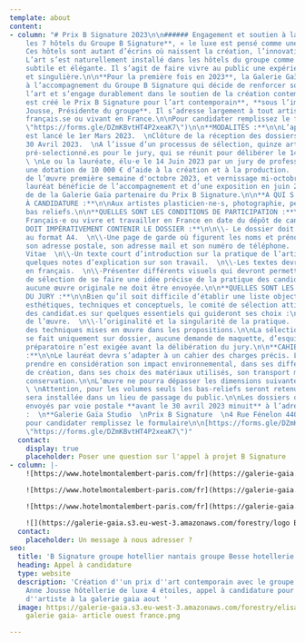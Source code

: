 ```yaml
---
template: about
content:
- column: "# Prix B Signature 2023\n\n###### Engagement et soutien à la création contemporaine\n\n**Dans
    les 7 hôtels du Groupe B Signature**, « le luxe est pensé comme une émotion».
    Ces hôtels sont autant d’écrins où naissent la création, l’innovation et la poésie.
    L’art s’est naturellement installé dans les hôtels du groupe comme une signature
    subtile et élégante. Il s’agit de faire vivre au public une expérience sensible
    et singulière.\n\n**Pour la première fois en 2023**, la Galerie Gaïa participe
    à l’accompagnement du Groupe B Signature qui décide de renforcer son lien avec
    l’art et s’engage durablement dans le soutien de la création contemporaine.\n\n**Ainsi
    est créé le Prix B Signature pour l’art contemporain**, **sous l’impulsion d’Anne
    Jousse, Présidente du groupe**. Il s’adresse largement à tout artiste plasticien.ne
    français.se ou vivant en France.\n\nPour candidater remplissez le formulaire  \n[https://forms.gle/DZmKBvtHT4P2xeaK7](https://forms.gle/DZmKBvtHT4P2xeaK7
    \"https://forms.gle/DZmKBvtHT4P2xeaK7\")\n\n**MODALITÉS :**\n\nL’appel à candidature
    est lancé le 1er Mars 2023.  \nClôture de la réception des dossiers papier le
    30 Avril 2023.  \nA l’issue d’un processus de sélection, quinze artistes sont
    pré-selectionné.es pour le jury, qui se réunit pour délibérer le 14 Juin 2023.
    \ \nLe ou la lauréate, élu·e le 14 Juin 2023 par un jury de professionnels, reçoit
    une dotation de 10 000 € d’aide à la création et à la production.  \nLivraison
    de l’œuvre première semaine d'octobre 2023, et vernissage mi-octobre 2023.\n\nL’artiste
    lauréat bénéficie de l’accompagnement et d’une exposition en juin 2024, au sein
    de de la Galerie Gaïa partenaire du Prix B Signature.\n\n**A QUI S'ADRESSE L'APPEL
    À CANDIDATURE :**\n\nAux artistes plasticien·ne·s, photographie, peinture, sculpture
    bas reliefs.\n\n**QUELLES SONT LES CONDITIONS DE PARTICIPATION :**\n\n\\-Être
    Français·e ou vivre et travailler en France en date du dépôt de candidature.\n\n**QUE
    DOIT IMPÉRATIVEMENT CONTENIR LE DOSSIER :**\n\n\\- Le dossier doit être présenté
    au format A4.  \n\\-Une page de garde où figurent les noms et prénoms du candidat·e,
    son adresse postale, son adresse mail et son numéro de téléphone.  \n\\-Un Curriculum
    Vitae  \n\\-Un texte court d’introduction sur la pratique de l’artiste ainsi que
    quelques notes d’explication sur son travail.  \n\\-Les textes devront être rédigés
    en français.  \n\\-Présenter différents visuels qui devront permettre au comité
    de sélection de se faire une idée précise de la pratique des candidat.e.s\n\nAttention,
    aucune œuvre originale ne doit être envoyée.\n\n**QUELLES SONT LES ATTENTES ARTISTIQUES
    DU JURY :**\n\nBien qu’il soit difficile d’établir une liste objective de critères
    esthétiques, techniques et conceptuels, le comité de sélection attire l’attention
    des candidat.es sur quelques essentiels qui guideront ses choix :\n\n\\-l’éco-conception
    de l’œuvre.  \n\\-l’originalité et la singularité de la pratique.  \n\\-la maîtrise
    des techniques mises en œuvre dans les propositions.\n\nLa sélection du lauréat.e
    se fait uniquement sur dossier, aucune demande de maquette, d’esquisse ou de dessin
    préparatoire n’est exigée avant la délibération du jury.\n\n**CAHIER DES CHARGES
    :**\n\nLe lauréat devra s’adapter à un cahier des charges précis. L’œuvre devra
    prendre en considération son impact environnemental, dans ses différentes étapes
    de création, dans ses choix des matériaux utilisés, son transport mais aussi sa
    conservation.\n\nL’œuvre ne pourra dépasser les dimensions suivantes: 200x127cm.
    \ \nAttention, pour les volumes seuls les bas-reliefs seront retenus.  \nL’œuvre
    sera installée dans un lieu de passage du public.\n\nLes dossiers devront être
    envoyés par voie postale **avant le 30 avril 2023 minuit** à l’adresse suivante
    :  \n**Galerie Gaïa Studio  \nPrix B Signature  \n4 Rue Fénelon 44000 Nantes**\n\n**RAPPEL**
    pour candidater remplissez le formulaire\n\n[https://forms.gle/DZmKBvtHT4P2xeaK7](https://forms.gle/DZmKBvtHT4P2xeaK7
    \"https://forms.gle/DZmKBvtHT4P2xeaK7\")"
  contact:
    display: true
    placeholder: Poser une question sur l'appel à projet B Signature
- column: |-
    ![https://www.hotelmontalembert-paris.com/fr](https://galerie-gaia.s3.eu-west-3.amazonaws.com/forestry/galerie gaia - hotel montalembert-entree-003.jpg "hotel montalembert")

    ![https://www.hotelmontalembert-paris.com/fr](https://galerie-gaia.s3.eu-west-3.amazonaws.com/forestry/galerie gaia - hotel montalembert-Montalembert-J2-0616-23121_retoucheFA copie.jpg "hotel montalembert")

    ![https://www.hotelmontalembert-paris.com/fr](https://galerie-gaia.s3.eu-west-3.amazonaws.com/forestry/Capture d’écran 2023-03-10 à 15.46.11.png "hotel montalembert manuel merida")Œuvre de Manuel Merida installée dans le hall de l'Hôtel Montalembert Paris

    ![](https://galerie-gaia.s3.eu-west-3.amazonaws.com/forestry/logo B Signature.jpg)
  contact:
    placeholder: Un message à nous adresser ?
seo:
  title: 'B Signature groupe hotellier nantais groupe Besse hotellerie de luxe '
  heading: Appel à candidature
  type: website
  description: 'Création d''un prix d''art contemporain avec le groupe nantais B Signature
    Anne Jousse hôtellerie de luxe 4 étoiles, appel à candidature pour une residence
    d''artiste à la galerie gaia aout '
  image: https://galerie-gaia.s3.eu-west-3.amazonaws.com/forestry/elisabeth givre-
    galerie gaia- article ouest france.png

---
```

